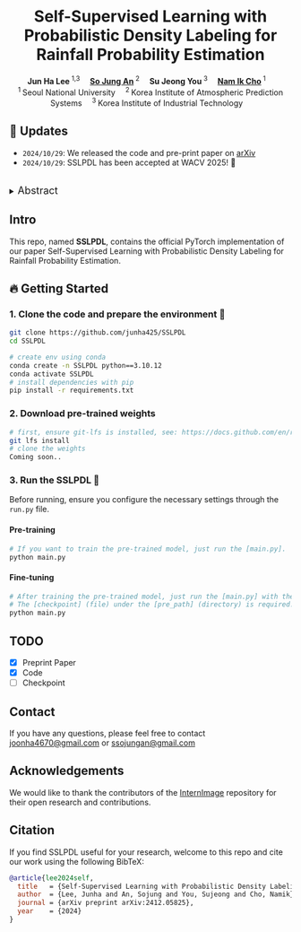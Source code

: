<h1 align="center">Self-Supervised Learning with Probabilistic Density Labeling for Rainfall Probability Estimation</h1>

<div align='center'>
    <strong>Jun Ha Lee</strong></a><sup> 1,3</sup>&emsp;
    <a href='https://scholar.google.com/citations?hl=ko&user=gKrLgVUAAAAJ' target='_blank'><strong>So Jung An</strong></a><sup> 2</sup>&emsp;
    <strong>Su Jeong You</strong><sup> 3</sup>&emsp;
    <a href='https://scholar.google.com/citations?hl=ko&user=Ntx5VRIAAAAJ' target='_blank'><strong>Nam Ik Cho</strong></a><sup> 1</sup>&emsp;
</div>

<div align='center'>
    <sup>1 </sup>Seoul National University&emsp; <sup>2 </sup>Korea Institute of Atmospheric Prediction Systems&emsp; <sup>3 </sup>Korea Institute of Industrial Technology&emsp;
</div>

## 🔔 Updates
- `2024/10/29`: We released the code and pre-print paper on [arXiv](https://arxiv.org/pdf/2412.05825)
- `2024/10/29`: SSLPDL has been accepted at WACV 2025! 🎊

<br>
<details>
  <summary>
  <font size="+1">Abstract</font>
  </summary>
Numerical weather prediction (NWP) models are fundamental in meteorology for simulating and forecasting the behavior of various atmospheric variables. The accuracy of precipitation forecasts and the acquisition of sufficient lead time are crucial for preventing hazardous weather events. However, the performance of NWP models is limited by the nonlinear and unpredictable patterns of extreme weather phenomena driven by temporal dynamics. In this regard, we propose a Self-Supervised Learning with Probabilistic Density Labeling (SSLPDL) for estimating rainfall probability by post-processing NWP forecasts. Our post-processing method uses self-supervised learning (SSL) with masked modeling for reconstructing atmospheric physics variables, enabling the model to learn the dependency between variables. The pre-trained encoder is then utilized in transfer learning to a precipitation segmentation task. Furthermore, we introduce a straightforward labeling approach based on probability density to address the class imbalance in extreme weather phenomena like heavy rain events. Experimental results show that SSLPDL surpasses other precipitation forecasting models in regional precipitation post-processing and demonstrates competitive performance in extending forecast lead times.
</details>

## Intro
This repo, named **SSLPDL**, contains the official PyTorch implementation of our paper Self-Supervised Learning with Probabilistic Density Labeling for Rainfall Probability Estimation.

## 🔥 Getting Started
### 1. Clone the code and prepare the environment 🔧
```bash
git clone https://github.com/junha425/SSLPDL
cd SSLPDL

# create env using conda
conda create -n SSLPDL python==3.10.12
conda activate SSLPDL
# install dependencies with pip
pip install -r requirements.txt
```
### 2. Download pre-trained weights
```bash
# first, ensure git-lfs is installed, see: https://docs.github.com/en/repositories/working-with-files/managing-large-files/installing-git-large-file-storage
git lfs install
# clone the weights
Coming soon..
```

### 3. Run the SSLPDL 🚀
Before running, ensure you configure the necessary settings through the `run.py` file.

#### Pre-training
```bash
# If you want to train the pre-trained model, just run the [main.py]. 
python main.py
```
#### Fine-tuning
```bash
# After training the pre-trained model, just run the [main.py] with the [checkpoint] (file).
# The [checkpoint] (file) under the [pre_path] (directory) is required!
python main.py 
```

## TODO
- [X] Preprint Paper
- [X] Code
- [ ] Checkpoint

## Contact
If you have any questions, please feel free to contact joonha4670@gmail.com or ssojungan@gmail.com

## Acknowledgements
We would like to thank the contributors of the [InternImage](https://github.com/OpenGVLab/InternImage) repository for their open research and contributions.

## Citation
If you find SSLPDL useful for your research, welcome to this repo and cite our work using the following BibTeX:
```bibtex
@article{lee2024self,
  title   = {Self-Supervised Learning with Probabilistic Density Labeling for Rainfall Probability Estimation},
  author  = {Lee, Junha and An, Sojung and You, Sujeong and Cho, Namik},
  journal = {arXiv preprint arXiv:2412.05825},
  year    = {2024}
}
```
